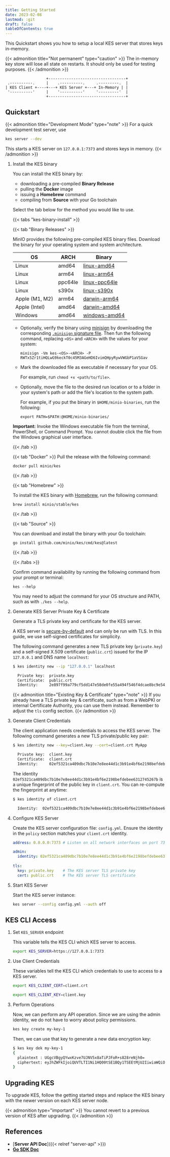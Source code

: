```yaml
---
title: Getting Started
date: 2023-02-08
lastmod: :git
draft: false
tableOfContents: true
---
```


This Quickstart shows you how to setup a local KES server that stores keys in-memory.

{{< admonition title="Not permanent" type="caution" >}}
The in-memory key store will lose all state on restarts. 
It should only be used for testing purposes.
{{< /admonition >}}

```goat
                  +----------------------------------+
 .----------.     |    .----------.     .---------.  |
| KES Client +----+---+ KES Server +---+ In-Memory | |
 '----------'     |    '----------'     '---------'  |
                  +----------------------------------+
```

## Quickstart

{{< admonition title="Development Mode" type="note" >}}
For a quick development test server, use

```sh {.copy}
kes server --dev
```

This starts a KES server on `127.0.0.1:7373` and stores keys in memory.
{{< /admonition >}}

1. Install the KES binary

   You can install the KES binary by:
   - downloading a pre-compiled **Binary Release**
   - pulling the **Docker** image
   - issuing a **Homebrew** command
   - compiling from **Source** with your Go toolchain
   
   Select the tab below for the method you would like to use.

   {{< tabs "kes-binary-install" >}}
   
   {{< tab "Binary Releases" >}} 

   MinIO provides the following pre-compiled KES binary files.
   Download the binary for your operating system and system architecture.
   
   | **OS**         | **ARCH** | **Binary**                                                                                   |
   |----------------|----------|----------------------------------------------------------------------------------------------|
   | Linux          | amd64    | [linux-amd64](https://github.com/minio/kes/releases/latest/download/kes-linux-amd64)         |
   | Linux          | arm64    | [linux-arm64](https://github.com/minio/kes/releases/latest/download/kes-linux-arm64)         |
   | Linux          | ppc64le  | [linux-ppc64le](https://github.com/minio/kes/releases/latest/download/kes-linux-ppc64le)     |
   | Linux          | s390x    | [linux-s390x](https://github.com/minio/kes/releases/latest/download/kes-linux-s390x)         |
   | Apple (M1, M2) | arm64    | [darwin-arm64](https://github.com/minio/kes/releases/latest/download/kes-darwin-arm64)       |
   | Apple (Intel)  | amd64    | [darwin-amd64](https://github.com/minio/kes/releases/latest/download/kes-darwin-amd64)       |
   | Windows       | amd64    | [windows-amd64](https://github.com/minio/kes/releases/latest/download/kes-windows-amd64.exe) |

   - Optionally, verify the binary using [minisign](https://jedisct1.github.io/minisign/) by downloading the corresponding [`.minisign` signature file](https://github.com/minio/kes/releases/latest).
     Then fun the following command, replacing `<OS>` and `<ARCH>` with the values for your system:

     ```shell {.copy}
     minisign -Vm kes-<OS>-<ARCH> -P RWTx5Zr1tiHQLwG9keckT0c45M3AGeHD6IvimQHpyRywVWGbP1aVSGav
     ```

   - Mark the downloaded file as executable if necessary for your OS.

     For example, run `chmod +x <path/to/file>`.
   - Optionally, move the file to the desired run location or to a folder in your system's path or add the file's location to the system path.

     For example, if you put the binary in `$HOME/minio-binaries`, run the following:

     ```shell {.copy}
     export PATH=$PATH:@HOME/minio-binaries/
     ```

   **Important:** Invoke the Windows executable file from the terminal, PowerShell, or Command Prompt.
   You cannot double click the file from the Windows graphical user interface.

   {{< /tab >}}

   {{< tab "Docker" >}} 
   Pull the release with the following command:

   ```shell {.copy}
   docker pull minio/kes
   ``` 

   {{< /tab >}}

   {{< tab "Homebrew" >}} 

   To install the KES binary with [Homebrew](https://brew.sh), run the following command:

   ```shell {.copy}
   brew install minio/stable/kes
   ```

   {{< /tab >}}

   {{< tab "Source" >}} 

   You can download and install the binary with your Go toolchain:

   ```shell {.copy}
   go install github.com/minio/kes/cmd/kes@latest
   ```

   {{< /tab >}}

   {{< /tabs >}}

   Confirm command availability by running the following command from your prompt or terminal:

   ```shell {.copy}
   kes --help
   ```

   You may need to adjust the command for your OS structure and PATH, such as with `./kes --help`.

2. Generate KES Server Private Key & Certificate

   Generate a TLS private key and certificate for the KES server.

   A KES server is [secure-by-default](https://en.wikipedia.org/wiki/Secure_by_default) and can only be run with TLS.
   In this guide, we use self-signed certificates for simplicity.
   
   The following command generates a new TLS private key (`private.key`) and a self-signed X.509 certificate (`public.crt`) issued for the IP `127.0.0.1` and DNS name `localhost`: 
   
   ```sh
   $ kes identity new --ip "127.0.0.1" localhost
   
     Private key:  private.key
     Certificate:  public.crt
     Identity:     2e897f99a779cf5dd147e58de0fe55a494f546f4dcae8bc9e5426d2b5cd35680
   ```
   
   {{< admonition title="Existing Key & Certificate" type="note" >}}
   If you already have a TLS private key & certificate, such as from a WebPKI or internal Certificate Authority, you can use them instead. 
   Remember to adjust the `tls` config section.
   {{< /admonition >}}
 
3. Generate Client Credentials

   The client application needs credentials to access the KES server. 
   The following command generates a new TLS private/public key pair:

   ```sh
   $ kes identity new --key=client.key --cert=client.crt MyApp
   
     Private key:  client.key
     Certificate:  client.crt
     Identity:     02ef5321ca409dbc7b10e7e8ee44d1c3b91e4bf6e2198befdebee6312745267b
   ```
   
   The identity `02ef5321ca409dbc7b10e7e8ee44d1c3b91e4bf6e2198befdebee6312745267b` is a unique fingerprint of the public key in `client.crt`.
   You can re-compute the fingerprint at anytime:

   ```sh
   $ kes identity of client.crt
   
     Identity:  02ef5321ca409dbc7b10e7e8ee44d1c3b91e4bf6e2198befdebee6312745267b
   ```

4. Configure KES Server

   Create the KES server configuration file: `config.yml`.
   Ensure the identity in the `policy` section matches your `client.crt` identity.

   ```yaml {.copy}
   address: 0.0.0.0:7373 # Listen on all network interfaces on port 7373
   
   admin:
     identity: 02ef5321ca409dbc7b10e7e8ee44d1c3b91e4bf6e2198befdebee6312745267b # The client.crt identity
      
   tls:
     key: private.key    # The KES server TLS private key
     cert: public.crt    # The KES server TLS certificate
   ```

5. Start KES Server

   Start the KES server instance:

   ```sh {.copy}
   kes server --config config.yml --auth off
   ```

## KES CLI Access

1. Set `KES_SERVER` endpoint

   This variable tells the KES CLI which KES server to access.

   ```sh {.copy}
   export KES_SERVER=https://127.0.0.1:7373
   ```

2. Use Client Credentials

   These variables tell the KES CLI which credentials to use to access to a KES server.

   ```sh {.copy}
   export KES_CLIENT_CERT=client.crt
   ```
   ```sh {.copy}
   export KES_CLIENT_KEY=client.key
   ```

3. Perform Operations

   Now, we can perform any API operation. 
   Since we are using the admin identity, we do not have to worry about policy permissions.

   ```sh {.copy}
   kes key create my-key-1
   ```
   
   Then, we can use that key to generate a new data encryption key:

   ```sh
   $ kes key dek my-key-1
   {
     plaintext : UGgcVBgyQYwxKzve7UJNV5x8aTiPJFoR+s828reNjh0=
     ciphertext: eyJhZWFkIjoiQUVTLTI1Ni1HQ00tSE1BQy1TSEEtMjU2IiwiaWQiOiIxMTc1ZjJjNDMyMjNjNjNmNjY1MDk5ZDExNmU3Yzc4NCIsIml2IjoiVHBtbHpWTDh5a2t4VVREV1RSTU5Tdz09Iiwibm9uY2UiOiJkeGl0R3A3bFB6S21rTE5HIiwiYnl0ZXMiOiJaaWdobEZrTUFuVVBWSG0wZDhSYUNBY3pnRWRsQzJqWFhCK1YxaWl2MXdnYjhBRytuTWx0Y3BGK0RtV1VoNkZaIn0=
   }
   ```

## Upgrading KES

To upgrade KES, follow the getting started steps and replace the KES binary with the newer version on each KES server node.

{{< admonition type="important" >}}
You cannot revert to a previous version of KES after upgrading.
{{< /admonition >}}

## References

- [**Server API Doc**]({{< relref "server-api" >}})
- [**Go SDK Doc**](https://pkg.go.dev/github.com/minio/kes)
